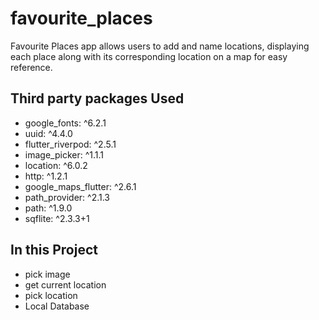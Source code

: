 # favourite_places

Favourite Places app allows users to add and name locations, displaying each place along with its corresponding location on a map for easy reference.

## Third party packages Used
* google_fonts: ^6.2.1
* uuid: ^4.4.0
* flutter_riverpod: ^2.5.1
* image_picker: ^1.1.1
* location: ^6.0.2
* http: ^1.2.1
* google_maps_flutter: ^2.6.1
* path_provider: ^2.1.3
* path: ^1.9.0
* sqflite: ^2.3.3+1

## In this Project
* pick image
* get current location
* pick location
* Local Database

 
